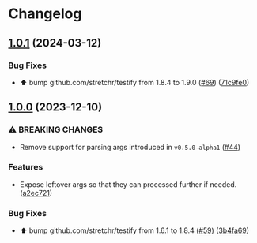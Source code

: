 # Changelog

## [1.0.1](https://github.com/zoido/yag-config/compare/v1.0.0...v1.0.1) (2024-03-12)


### Bug Fixes

* ⬆️ bump github.com/stretchr/testify from 1.8.4 to 1.9.0 ([#69](https://github.com/zoido/yag-config/issues/69)) ([71c9fe0](https://github.com/zoido/yag-config/commit/71c9fe07ef7e305b91f7f899b318748386b33ca8))

## [1.0.0](https://github.com/zoido/yag-config/compare/v0.5.0-alpha1...v1.0.0) (2023-12-10)


### ⚠ BREAKING CHANGES

* Remove support for parsing args introduced in `v0.5.0-alpha1` ([#44](https://github.com/zoido/yag-config/issues/44))

### Features

* Expose leftover args so that they can processed further if needed. ([a2ec721](https://github.com/zoido/yag-config/commit/a2ec72128cfb81f1fcadc96683cf1b83131ece60))


### Bug Fixes

* ⬆️ bump github.com/stretchr/testify from 1.6.1 to 1.8.4 ([#59](https://github.com/zoido/yag-config/issues/59)) ([3b4fa69](https://github.com/zoido/yag-config/commit/3b4fa69bd14ceb9189c1ebabeed1af7407f22a9f))
